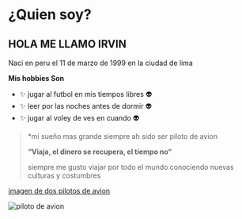 <h1>¿Quien soy?</h1>

<h2> HOLA ME LLAMO IRVIN </h2>  
Naci en peru el 11 de marzo de 1999 en la ciudad de lima

**Mis hobbies Son**

   * :sparkles: jugar al futbol en mis tiempos libres 👽
   * :sparkles: leer por las noches antes de dormir 👽
   * :sparkles: jugar al voley de ves en cuando 👽

>*mi sueño mas grande siempre ah sido ser piloto de avion
>
>**“Viaja, el dinero se recupera, el tiempo no“**
>
>siempre me gusto viajar por todo el mundo conociendo nuevas culturas y costumbres

[imagen de dos pilotos de avion](https://images.ecestaticos.com/dVOap8jkq1smwVs1LK6clMTxCAM=/0x0:0x0/1200x900/filters:fill(white):format(jpg)/f.elconfidencial.com%2Foriginal%2F7e6%2F3dc%2F8c8%2F7e63dc8c86d33c678ad7f557095aa261.jpg)

![piloto de avion](https://images.ecestaticos.com/dVOap8jkq1smwVs1LK6clMTxCAM=/0x0:0x0/1200x900/filters:fill(white):format(jpg)/f.elconfidencial.com%2Foriginal%2F7e6%2F3dc%2F8c8%2F7e63dc8c86d33c678ad7f557095aa261.jpg) 

